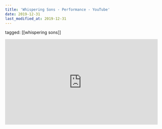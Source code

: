 ```yaml
---
title: 'Whispering Sons - Performance - YouTube'
date: 2019-12-31
last_modified_at: 2019-12-31
---
```

tagged: [[whispering sons]]
<iframe allow="accelerometer; autoplay; clipboard-write; encrypted-media; gyroscope; picture-in-picture" allowfullscreen="" frameborder="0" height="281" id="youtube_iframe" src="https://www.youtube.com/embed/TqVElPH7EvM?feature=oembed&amp;enablejsapi=1&amp;origin=https://safe.txmblr.com&amp;wmode=opaque" width="500"></iframe>